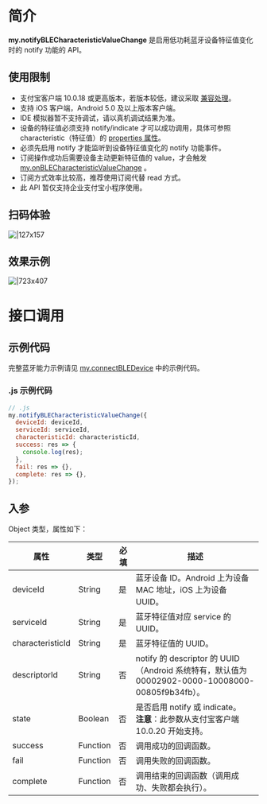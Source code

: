 # 简介

**my.notifyBLECharacteristicValueChange** 是启用低功耗蓝牙设备特征值变化时的 notify 功能的 API。

## 使用限制

- 支付宝客户端 10.0.18 或更高版本，若版本较低，建议采取 [兼容处理](/mini/framework/compatibility)。
- 支持 iOS 客户端，Android 5.0 及以上版本客户端。
- IDE 模拟器暂不支持调试，请以真机调试结果为准。
- 设备的特征值必须支持 notify/indicate 才可以成功调用，具体可参照 characteristic（特征值）的 [properties 属性](https://opendocs.alipay.com/mini/api/fmg9gg#Function%20success)。
- 必须先启用 notify 才能监听到设备特征值变化的 notify 功能事件。
- 订阅操作成功后需要设备主动更新特征值的 value，才会触发 [my.onBLECharacteristicValueChange](https://opendocs.alipay.com/mini/api/cdu501) 。
- 订阅方式效率比较高，推荐使用订阅代替 read 方式。
- 此 API 暂仅支持企业支付宝小程序使用。

## 扫码体验

![|127x157](https://gw.alipayobjects.com/zos/skylark-tools/public/files/558ee078cb954586bdd4588bbe85fd7a.jpeg#align=left&display=inline&height=157&margin=%5Bobject%20Object%5D&originHeight=157&originWidth=127&status=done&style=stroke&width=127)

## 效果示例

![|723x407](https://gw.alipayobjects.com/zos/skylark-tools/public/files/75e9f630574f43d74e57a0cd2d2db860.png#align=left&display=inline&height=420&margin=%5Bobject%20Object%5D&originHeight=720&originWidth=1280&status=done&style=stroke&width=746)

# 接口调用

## 示例代码

完整蓝牙能力示例请见 [my.connectBLEDevice](https://opendocs.alipay.com/mini/api/tmew6e) 中的示例代码。

### .js 示例代码

```javascript
// .js
my.notifyBLECharacteristicValueChange({
  deviceId: deviceId,
  serviceId: serviceId,
  characteristicId: characteristicId,
  success: res => {
    console.log(res);
  },
  fail: res => {},
  complete: res => {},
});
```

## 入参

Object 类型，属性如下：

| **属性** | **类型** | **必填** | **描述** |
| --- | --- | --- | --- |
| deviceId | String | 是 | 蓝牙设备 ID。Android 上为设备 MAC 地址，iOS 上为设备 UUID。 |
| serviceId | String | 是 | 蓝牙特征值对应 service 的 UUID。 |
| characteristicId | String | 是 | 蓝牙特征值的 UUID。 |
| descriptorId | String | 否 | notify 的 descriptor 的 UUID（Android 系统特有，默认值为 00002902-0000-10008000-00805f9b34fb）。 |
| state | Boolean | 否 | 是否启用 notify 或 indicate。<br />**注意**：此参数从支付宝客户端 10.0.20 开始支持。 |
| success | Function | 否 | 调用成功的回调函数。 |
| fail | Function | 否 | 调用失败的回调函数。 |
| complete | Function | 否 | 调用结束的回调函数（调用成功、失败都会执行）。 |
